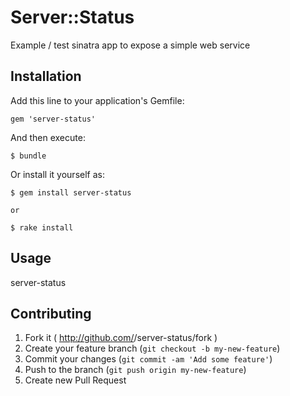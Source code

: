 # Server::Status

Example / test sinatra app to expose a simple web service

## Installation

Add this line to your application's Gemfile:

    gem 'server-status'

And then execute:

    $ bundle

Or install it yourself as:

    $ gem install server-status

    or

    $ rake install

## Usage

server-status

## Contributing

1. Fork it ( http://github.com/<my-github-username>/server-status/fork )
2. Create your feature branch (`git checkout -b my-new-feature`)
3. Commit your changes (`git commit -am 'Add some feature'`)
4. Push to the branch (`git push origin my-new-feature`)
5. Create new Pull Request
